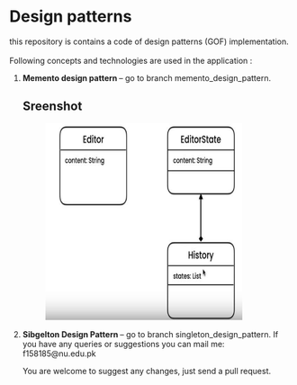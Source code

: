 # Design patterns
this repository is contains a code of design patterns (GOF) implementation.<br>
<br>Following concepts and technologies are used in the application :<br>
<ol>
<li> <b>Memento design pattern </b>– go to branch memento_design_pattern.


## Sreenshot

<p id="img_cont">
	<img src="/Memento_design_pattrens.JPG" width = "350" height= "350" hspace=40>
</p>
<li> <b>Sibgelton Design Pattern </b>– go to branch singleton_design_pattern.
If you have any queries or suggestions you can mail me: f158185@nu.edu.pk

You are welcome to suggest any changes, just send a pull request.

